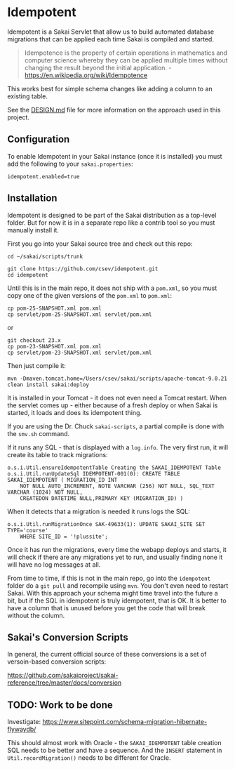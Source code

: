 Idempotent
==========

Idempotent is a Sakai Servlet that allow us to build automated database
migrations that can be applied each time Sakai is compiled and started.

> Idempotence is the property of certain operations in mathematics and
computer science whereby they can be applied multiple times without
changing the result beyond the initial
application. - https://en.wikipedia.org/wiki/Idempotence

This works best for simple schema changes like adding a column to an
existing table.

See the [DESIGN.md](DESIGN.md) file for more information on the
approach used in this project.

Configuration
-------------

To enable Idempotent in your Sakai instance (once it is installed) you must
add the following to your `sakai.properties`:

    idempotent.enabled=true

Installation
------------

Idempotent is designed to be part of the Sakai distribution as a top-level
folder.  But for now it is in a separate repo like a contrib tool so you
must manually install it.

First you go into your Sakai source tree and check out this repo:

    cd ~/sakai/scripts/trunk

    git clone https://github.com/csev/idempotent.git
    cd idempotent

Until this is in the main repo, it does not ship with a `pom.xml`,
so you must copy one of the given versions of the `pom.xml` to
`pom.xml`:

    cp pom-25-SNAPSHOT.xml pom.xml
    cp servlet/pom-25-SNAPSHOT.xml servlet/pom.xml

or

    git checkout 23.x
    cp pom-23-SNAPSHOT.xml pom.xml
    cp servlet/pom-23-SNAPSHOT.xml servlet/pom.xml

Then just compile it:

    mvn -Dmaven.tomcat.home=/Users/csev/sakai/scripts/apache-tomcat-9.0.21 clean install sakai:deploy

It is installed in your Tomcat - it does not even need a Tomcat restart.  When the
servlet comes up - either because of a fresh deploy or when Sakai is started, it loads
and does its idempotent thing.

If you are using the Dr. Chuck `sakai-scripts`, a partial compile is done with the `smv.sh`
command.

If it runs any SQL - that is displayed with a `log.info`.  The very first run, it will create
its table to track migrations:

    o.s.i.Util.ensureIdempotentTable Creating the SAKAI_IDEMPOTENT Table
    o.s.i.Util.runUpdateSql IDEMPOTENT-001(0): CREATE TABLE SAKAI_IDEMPOTENT ( MIGRATION_ID INT
        NOT NULL AUTO_INCREMENT, NOTE VARCHAR (256) NOT NULL, SQL_TEXT VARCHAR (1024) NOT NULL,
        CREATEDON DATETIME NULL,PRIMARY KEY (MIGRATION_ID) )

When it detects that a migration is needed it runs logs the SQL:

    o.s.i.Util.runMigrationOnce SAK-49633(1): UPDATE SAKAI_SITE SET TYPE='course'
        WHERE SITE_ID = '!plussite';

Once it has run the migrations, every time the webapp deploys and starts, it will check if
there are any migrations yet to run, and usually finding none it will have no log messages
at all.

From time to time, if this is not in the main repo, go into the `idempotent` folder
do a `git pull` and recompile using `mvn`.   You don't even need to restart Sakai.
With this approach your schema might time travel into the future a bit, but if
the SQL in idempotent is truly idempotent, that is OK.  It is better to have a column
that is unused before you get the code that will break without the column.

Sakai's Conversion Scripts
--------------------------

In general, the current official source of these conversions is a set of versoin-based conversion scripts:

https://github.com/sakaiproject/sakai-reference/tree/master/docs/conversion

TODO: Work to be done
---------------------

Investigate: https://www.sitepoint.com/schema-migration-hibernate-flywaydb/

This should almost work with Oracle - the `SAKAI_IDEMPOTENT` table creation SQL needs
to be better and have a sequence.  And the `INSERT` statement in `Util.recordMigration()`
needs to be different for Oracle.

